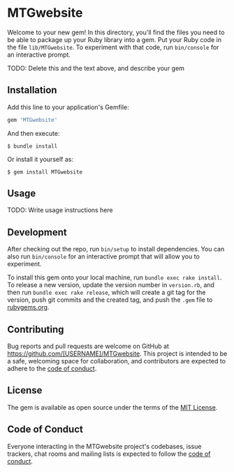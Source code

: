 # MTGwebsite

Welcome to your new gem! In this directory, you'll find the files you need to be able to package up your Ruby library into a gem. Put your Ruby code in the file `lib/MTGwebsite`. To experiment with that code, run `bin/console` for an interactive prompt.

TODO: Delete this and the text above, and describe your gem

## Installation

Add this line to your application's Gemfile:

```ruby
gem 'MTGwebsite'
```

And then execute:

    $ bundle install

Or install it yourself as:

    $ gem install MTGwebsite

## Usage

TODO: Write usage instructions here

## Development

After checking out the repo, run `bin/setup` to install dependencies. You can also run `bin/console` for an interactive prompt that will allow you to experiment.

To install this gem onto your local machine, run `bundle exec rake install`. To release a new version, update the version number in `version.rb`, and then run `bundle exec rake release`, which will create a git tag for the version, push git commits and the created tag, and push the `.gem` file to [rubygems.org](https://rubygems.org).

## Contributing

Bug reports and pull requests are welcome on GitHub at https://github.com/[USERNAME]/MTGwebsite. This project is intended to be a safe, welcoming space for collaboration, and contributors are expected to adhere to the [code of conduct](https://github.com/[USERNAME]/MTGwebsite/blob/master/CODE_OF_CONDUCT.md).

## License

The gem is available as open source under the terms of the [MIT License](https://opensource.org/licenses/MIT).

## Code of Conduct

Everyone interacting in the MTGwebsite project's codebases, issue trackers, chat rooms and mailing lists is expected to follow the [code of conduct](https://github.com/[USERNAME]/MTGwebsite/blob/master/CODE_OF_CONDUCT.md).
